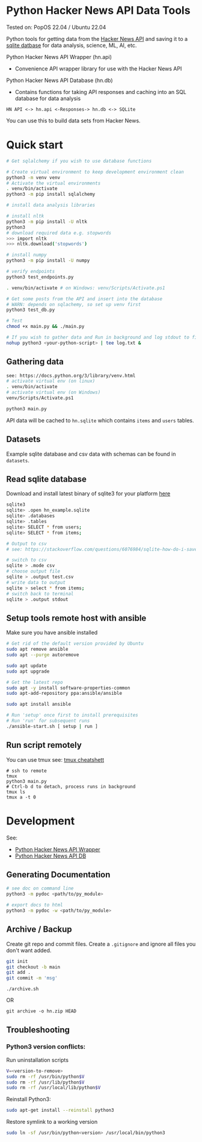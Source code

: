 # Python Hacker News API Data Tools

Tested on: PopOS 22.04 / Ubuntu 22.04

Python tools for getting data from the [Hacker News API](https://github.com/HackerNews/API) and saving it to a [sqlite datbase](https://www.sqlite.org/) for data analysis, science, ML, AI, etc.

Python Hacker News API Wrapper (hn.api)
- Convenience API wrapper library for use with the Hacker News API

Python Hacker News API Database (hn.db)
- Contains functions for taking API responses and caching into an SQL database for data analysis

```
HN API <-> hn.api <-Responses-> hn.db <-> SQLite
```

You can use this to build data sets from Hacker News.

# Quick start

```sh
# Get sqlalchemy if you wish to use database functions

# Create virtual environment to keep development environment clean
python3 -m venv venv
# Activate the virtual environments
. venv/bin/activate
python3 -m pip install sqlalchemy

# install data analysis libraries

# install nltk
python3 -m pip install -U nltk
python3
# download required data e.g. stopwords
>>> import nltk
>>> nltk.download('stopwords')

# install numpy
python3 -m pip install -U numpy

# verify endpoints
python3 test_endpoints.py

. venv/bin/activate # on Windows: venv/Scripts/Activate.ps1

# Get some posts from the API and insert into the database
# WARN: depends on sqlachemy, so set up venv first
python3 test_db.py

# Test
chmod +x main.py && ./main.py

# If you wish to gather data and Run in background and log stdout to file
nohup python3 <your-python-script> | tee log.txt &
```

## Gathering data
```sh
see: https://docs.python.org/3/library/venv.html
# activate virtual env (on linux)
. venv/bin/activate
# activate virtual env (on Windows)
venv/Scripts/Activate.ps1

python3 main.py
```
API data will be cached to `hn.sqlite` which contains `items` and `users` tables. 

## Datasets

Example sqlite database and csv data with schemas can be found in `datasets`.

## Read sqlite database 

Download and install latest binary of sqlite3 for your platform [here](https://www.sqlite.org/download.html)

```bash
sqlite3
sqlite> .open hn_example.sqlite
sqlite> .databases
sqlite> .tables
sqlite> SELECT * from users;
sqlite> SELECT * from items;

# Output to csv
# see: https://stackoverflow.com/questions/6076984/sqlite-how-do-i-save-the-result-of-a-query-as-a-csv-file

# switch to csv
sqlite > .mode csv
# choose output file
sqlite > .output test.csv
# write data to output
sqlite > select * from items;
# switch back to terminal
sqlite > .output stdout
``` 

## Setup tools remote host with ansible

Make sure you have ansible installed

```sh
# Get rid of the default version provided by Ubuntu
sudo apt remove ansible
sudo apt --purge autoremove

sudo apt update
sudo apt upgrade

# Get the latest repo
sudo apt -y install software-properties-common
sudo apt-add-repository ppa:ansible/ansible

sudo apt install ansible
```

```sh
# Run 'setup' once first to install prerequisites
# Run 'run' for subsequent runs
./ansible-start.sh [ setup | run ]
```

## Run script remotely

You can use tmux see: [tmux cheatshett](https://tmuxcheatsheet.com/)

```
# ssh to remote
tmux
python3 main.py
# Ctrl-b d to detach, process runs in background
tmux ls
tmux a -t 0
```

# Development

See:
- [Python Hacker News API Wrapper](phnaw/README.md)
- [Python Hacker News API DB](phnadb/README.md)

## Generating Documentation

```sh
# see doc on command line
python3 -m pydoc <path/to/py_module>

# export docs to html
python3 -m pydoc -w <path/to/py_module>
```


## Archive / Backup

Create git repo and commit files. Create a `.gitignore` and ignore all files you don't want added.
```sh
git init
git checkout -b main
git add .
git commit -m 'msg'
```

```
./archive.sh 
```

OR

`git archive -o hn.zip HEAD`

## Troubleshooting

### Python3 version conflicts:
Run uninstallation scripts
```sh
V=<version-to-remove>
sudo rm -rf /usr/bin/python$V
sudo rm -rf /usr/lib/python$V
sudo rm -rf /usr/local/lib/python$V
```

Reinstall Python3:
```sh
sudo apt-get install --reinstall python3
```

Restore symlink to a working version
```sh
sudo ln -sf /usr/bin/python<version> /usr/local/bin/python3
```
